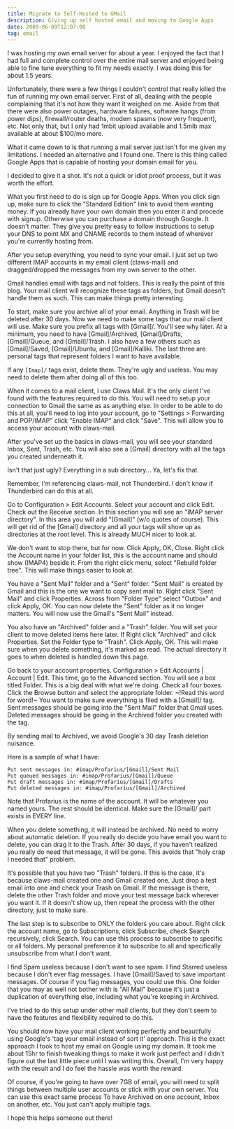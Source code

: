 ```yaml
---
title: Migrate to Self-Hosted to GMail
description: Giving up self hosted email and moving to Google Apps
date: 2009-06-09T12:07:00
tag: email
---
```


I was hosting my own email server for about a year. I enjoyed the fact
that I had full and complete control over the entire mail server and
enjoyed being able to fine tune everything to fit my needs exactly. I
was doing this for about 1.5 years.
<!--more-->

Unfortunately, there were a few things I couldn't control that really
killed the fun of running my own email server. First of all, dealing
with the people complaining that it's not how they want it weighed on
me. Aside from that there were also power outages, hardware failures,
software hangs (from power dips), firewall/router deaths, modem spasms
(now very frequent), etc. Not only that, but I only had 1mbit upload
available and 1.5mib max available at about $100/mo more.

What it came down to is that running a mail server just isn't for me
given my limitations. I needed an alternative and I found one. There is
this thing called Google Apps that is capable of hosting
your domain email for you.

I decided to give it a shot. It's not a quick or idiot proof process,
but it was worth the effort.

What you first need to do is sign up for Google Apps. When you click
sign up, make sure to click the "Standard Edition" link to avoid them
wanting money. If you already have your own domain then you enter it and
procede with signup. Otherwise you can purchase a domain through Google.
It doesn't matter. They give you pretty easy to follow instructions to
setup your DNS to point MX and CNAME records to them instead of wherever
you're currently hosting from.

After you setup everything, you need to sync your email. I just set up
two different IMAP accounts in my email client (claws-mail) and
dragged/dropped the messages from my own server to the other.

Gmail handles email with tags and not folders. This is really the point
of this blog. Your mail client will recognize these tags as folders, but
Gmail doesn't handle them as such. This can make things pretty
interesting.

To start, make sure you archive all of your email. Anything in Trash
will be deleted after 30 days. Now we need to make some tags that our
mail client will use. Make sure you prefix all tags with [Gmail]/.
You'll see why later. At a minimum, you need to have [Gmail]/Archived,
[Gmail]/Drafts, [Gmail]/Queue, and [Gmail]/Trash. I also have a few
others such as [Gmail]/Saved, [Gmail]/Ubuntu, and [Gmail]/Kalliki. The
last three are personal tags that represent folders I want to have
available.

If any ``[Imap]/`` tags exist, delete them. They're ugly and useless. You
may need to delete them after doing all of this too.

When it comes to a mail client, I use Claws Mail. It's the only
client I've found with the features required to do this. You will need
to setup your connection to Gmail the same as as anything else. In order
to be able to do this at all, you'll need to log into your account, go
to "Settings > Forwarding and POP/IMAP" click "Enable IMAP" and click
"Save". This will allow you to access your account with claws-mail.

After you've set up the basics in claws-mail, you will see your standard
Inbox, Sent, Trash, etc. You will also see a [Gmail] directory with all
the tags you created underneath it.

Isn't that just ugly? Everything in a sub directory... Ya, let's fix
that.

Remember, I'm referencing claws-mail, not Thunderbird. I don't know if
Thunderbird can do this at all.

Go to Configuration > Edit Accounts. Select your account and click Edit.
Check out the Receive section. In this section you will see an "IMAP
server directory". In this area you will add "[Gmail]" (w/o quotes of
course). This will get rid of the [Gmail] directory and all your tags
will show up as directories at the root level. This is already MUCH
nicer to look at.

We don't want to stop there, but for now. Click Apply, OK, Close. Right
click the Account name in your folder list, this is the account name and
should show (IMAP4) beside it. From the right click menu, select
"Rebuild folder tree". This will make things easier to look at.

You have a "Sent Mail" folder and a "Sent" folder. "Sent Mail" is
created by Gmail and this is the one we want to copy sent mail to. Right
click "Sent Mail" and click Properties. Across from "Folder Type" select
"Outbox" and click Apply, OK. You can now delete the "Sent" folder as it
no longer matters. You will now use the Gmail's "Sent Mail" instead.

You also have an "Archived" folder and a "Trash" folder. You will set
your client to move deleted items here later. If Right click "Archived"
and click Properties. Set the Folder type to "Trash". Click Apply, OK.
This will make sure when you delete something, it's marked as read. The
actual directory it goes to when deleted is handled down this page.

Go back to your account properties. Configuration > Edit Accounts \|
Account \| Edit. This time, go to the Advanced section. You will see a
box titled Folder. This is a big deal with what we're doing. Check all
four boxes. Click the Browse button and select the appropriate folder.
~!Read this word for word!~ You want to make sure everything is filed
with a [Gmail]/ tag. Sent messages should be going into the "Sent Mail"
folder that Gmail uses. Deleted messages should be going in the Archived
folder you created with the tag.

By sending mail to Archived, we avoid Google's 30 day Trash deletion
nuisance.

Here is a sample of what I have:
```
Put sent messages in: #imap/Profarius/[Gmail]/Sent Mail
Put queued messages in: #imap/Profarius/[Gmail]/Queue
Put draft messages in: #imap/Profarius/[Gmail]/Drafts
Put deleted messages in: #imap/Profarius/[Gmail]/Archived
```

Note that Profarius is the name of the account. It will be whatever you
named yours. The rest should be identical. Make sure the [Gmail]/ part
exists in EVERY line.

When you delete something, it will instead be archived. No need to worry
about automatic deletion. If you really do decide you have email you
want to delete, you can drag it to the Trash. After 30 days, if you
haven't realized you really do need that message, it will be gone. This
avoids that "holy crap I needed that" problem.

It's possible that you have two "Trash" folders. If this is the case,
it's because claws-mail created one and Gmail created one. Just drop a
test email into one and check your Trash on Gmail. If the message is
there, delete the other Trash folder and move your test message back
wherever you want it. If it doesn't show up, then repeat the process
with the other directory, just to make sure.

The last step is to subscribe to ONLY the folders you care about. Right
click the account name, go to Subscriptions, click Subscribe, check
Search recursively, click Search. You can use this process to subscribe
to specific or all folders. My personal preference it to subscribe to
all and specifically unsubscribe from what I don't want.

I find Spam useless because I don't want to see spam. I find Starred
useless because I don't ever flag messages. I have [Gmail]/Saved to save
important messages. Of course if you flag messages, you could use this.
One folder that you may as well not bother with is "All Mail" because
it's just a duplication of everything else, including what you're
keeping in Archived.

I've tried to do this setup under other mail clients, but they don't
seem to have the features and flexibility required to do this.

You should now have your mail client working perfectly and beautifully
using Google's 'tag your email instead of sort it' approach. This is the
exact approach I took to host my email on Google using my domain. It
took me about 15hr to finish tweaking things to make it work just
perfect and I didn't figure out the last little piece until I was
writing this. Overall, I'm very happy with the result and I do feel the
hassle was worth the reward.

Of course, if you're going to have over 7GB of email, you will need to
split things between multiple user accounts or stick with your own
server. You can use this exact same process To have Archived on one
account, Inbox on another, etc. You just can't apply multiple tags.

I hope this helps someone out there!
